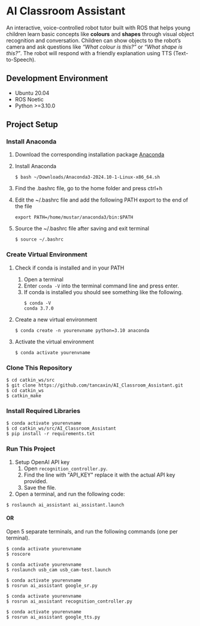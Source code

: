 # AI Classroom Assistant
An interactive, voice-controlled robot tutor built with ROS that helps young children learn basic concepts like **colours** and **shapes** through visual object recognition and conversation. Children can show objects to the robot’s camera and ask questions like _“What colour is this?”_ or _“What shape is this?”_. The robot will respond with a friendly explanation using TTS (Text-to-Speech).

## Development Environment
- Ubuntu 20.04
- ROS Noetic
- Python >=3.10.0

## Project Setup
### Install Anaconda
1. Download the corresponding installation package [Anaconda](https://www.anaconda.com/download#linux)
2. Install Anaconda
   
    ``` $ bash ~/Downloads/Anaconda3-2024.10-1-Linux-x86_64.sh ```

3. Find the .bashrc file, go to the home folder and press ctrl+h
4. Edit the ~/.bashrc file and add the following PATH export to the end of the file

    ``` export PATH=/home/mustar/anaconda3/bin:$PATH ```

6. Source the ~/.bashrc file after saving and exit terminal
   
    ``` $ source ~/.bashrc ```

### Create Virtual Environment
1. Check if conda is installed and in your PATH
   1. Open a terminal
   2. Enter ``` conda -V ``` into the terminal command line and press enter.
   3. If conda is installed you should see something like the following.
      ```
      $ conda -V
      conda 3.7.0
      ```

2. Create a new virtual environment

   ``` $ conda create -n yourenvname python=3.10 anaconda ```

3. Activate the virtual environment

   ``` $ conda activate yourenvname ```

### Clone This Repository
```
$ cd catkin_ws/src
$ git clone https://github.com/tancaxin/AI_Classroom_Assistant.git
$ cd catkin_ws
$ catkin_make
```
### Install Required Libraries
``` 
$ conda activate yourenvname
$ cd catkin_ws/src/AI_Classroom_Assistant
$ pip install -r requirements.txt
```

### Run This Project
1. Setup OpenAI API key<br>
   1. Open ``` recognition_controller.py ```.
   2. Find the line with "API_KEY" replace it with the actual API key provided.
   3. Save the file.
2. Open a terminal, and run the following code:
```
$ roslaunch ai_assistant ai_assistant.launch
```
#### OR
Open 5 separate terminals, and run the following commands (one per terminal).
```
$ conda activate yourenvname
$ roscore
```
```
$ conda activate yourenvname
$ roslaunch usb_cam usb_cam-test.launch
```
```
$ conda activate yourenvname
$ rosrun ai_assistant google_sr.py
```
```
$ conda activate yourenvname
$ rosrun ai_assistant recognition_controller.py
```
```
$ conda activate yourenvname
$ rosrun ai_assistant google_tts.py
```
         
